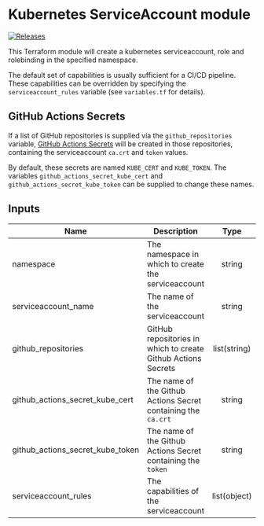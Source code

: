 # Kubernetes ServiceAccount module

[![Releases](https://img.shields.io/github/release/ministryofjustice/cloud-platform-terraform-serviceaccount/all.svg?style=flat-square)](https://github.com/ministryofjustice/cloud-platform-terraform-serviceaccount/releases)

This Terraform module will create a kubernetes serviceaccount, role and rolebinding in the specified namespace.

The default set of capabilities is usually sufficient for a CI/CD pipeline. These capabilities can be overridden by specifying the `serviceaccount_rules` variable (see `variables.tf` for details).

## GitHub Actions Secrets

If a list of GitHub repositories is supplied via the `github_repositories` variable, [GitHub Actions Secrets] will be created in those repositories, containing the serviceaccount `ca.crt` and `token` values.

By default, these secrets are named `KUBE_CERT` and `KUBE_TOKEN`. The variables `github_actions_secret_kube_cert` and `github_actions_secret_kube_token` can be supplied to change these names.

## Inputs

| Name | Description | Type | Default | Required |
|------|-------------|:----:|:-----:|:-----:|
| namespace | The namespace in which to create the serviceaccount | string | | yes |
| serviceaccount_name | The name of the serviceaccount | string | cd-serviceaccount | no |
| github_repositories | GitHub repositories in which to create Github Actions Secrets | list(string) | [] | no |
| github_actions_secret_kube_cert | The name of the Github Actions Secret containing the `ca.crt` | string | KUBE_CERT | no |
| github_actions_secret_kube_token | The name of the Github Actions Secret containing the `token` | string | KUBE_TOKEN | no |
| serviceaccount_rules | The capabilities of the serviceaccount | list(object) | see `variables.tf` | no |

[Github Actions Secrets]: https://docs.github.com/en/actions/reference/encrypted-secrets
